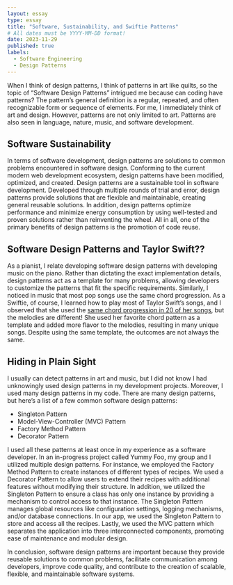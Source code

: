 ```yaml
---
layout: essay
type: essay
title: "Software, Sustainability, and Swiftie Patterns"
# All dates must be YYYY-MM-DD format!
date: 2023-11-29
published: true
labels:
  - Software Engineering
  - Design Patterns
---
```


When I think of design patterns, I think of patterns in art like quilts, so the topic of “Software Design Patterns” intrigued me because can coding have patterns? The pattern’s general definition is a regular, repeated, and often recognizable form or sequence of elements. For me, I immediately think of art and design. However, patterns are not only limited to art. Patterns are also seen in language, nature, music, and software development. 

## Software Sustainability

In terms of software development, design patterns are solutions to common problems encountered in software design. Conforming to the current modern web development ecosystem, design patterns have been modified, optimized, and created. Design patterns are a sustainable tool in software development. Developed through multiple rounds of trial and error, design patterns provide solutions that are flexible and maintainable, creating general reusable solutions. In addition, design patterns optimize performance and minimize energy consumption by using well-tested and proven solutions rather than reinventing the wheel. All in all, one of the primary benefits of design patterns is the promotion of code reuse. 

## Software Design Patterns and Taylor Swift??

As a pianist, I relate developing software design patterns with developing music on the piano. Rather than dictating the exact implementation details, design patterns act as a template for many problems, allowing developers to customize the patterns that fit the specific requirements. Similarly, I noticed in music that most pop songs use the same chord progression. As a Swiftie, of course, I learned how to play most of Taylor Swift’s songs, and I observed that she used the [same chord progression in 20 of her songs](https://youtu.be/V2i2B9HRKGA?si=w3xKJr-tjluFyV8m), but the melodies are different! She used her favorite chord pattern as a template and added more flavor to the melodies, resulting in many unique songs. Despite using the same template, the outcomes are not always the same. 

## Hiding in Plain Sight

I usually can detect patterns in art and music, but I did not know I had unknowingly used design patterns in my development projects. Moreover, I used many design patterns in my code. There are many design patterns, but here’s a list of a few common software design patterns:
* Singleton Pattern
* Model-View-Controller (MVC) Pattern
* Factory Method Pattern
* Decorator Pattern

I used all these patterns at least once in my experience as a software developer. In an in-progress project called Yummy Foo, my group and I utilized multiple design patterns. For instance, we employed the Factory Method Pattern to create instances of different types of recipes. We used a Decorator Pattern to allow users to extend their recipes with additional features without modifying their structure. In addition, we utilized the Singleton Pattern to ensure a class has only one instance by providing a mechanism to control access to that instance. The Singleton Pattern manages global resources like configuration settings, logging mechanisms, and/or database connections. In our app, we used the Singleton Pattern to store and access all the recipes. Lastly, we used the MVC pattern which separates the application into three interconnected components, promoting ease of maintenance and modular design. 

In conclusion, software design patterns are important because they provide reusable solutions to common problems, facilitate communication among developers, improve code quality, and contribute to the creation of scalable, flexible, and maintainable software systems.
